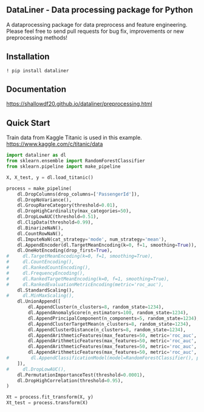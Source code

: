 ## DataLiner - Data processing package for Python 
A dataprocessing package for data preprocess and feature engineering.<br>
Please feel free to send pull requests for bug fix, improvements or new preprocessing methods!

## Installation
```
! pip install dataliner
```

## Documentation
https://shallowdf20.github.io/dataliner/preprocessing.html

## Quick Start
Train data from Kaggle Titanic is used in this example. https://www.kaggle.com/c/titanic/data

```python
import dataliner as dl
from sklearn.ensemble import RandomForestClassifier
from sklearn.pipeline import make_pipeline

X, X_test, y = dl.load_titanic()

process = make_pipeline(
    dl.DropColumns(drop_columns=['PassengerId']),
    dl.DropNoVariance(),
    dl.GroupRareCategory(threshold=0.01),
    dl.DropHighCardinality(max_categories=50),
    dl.DropLowAUC(threshold=0.51),
    dl.ClipData(threshold=0.99),
    dl.BinarizeNaN(),
    dl.CountRowNaN(),
    dl.ImputeNaN(cat_strategy='mode', num_strategy='mean'),
    dl.AppendEncoder(dl.TargetMeanEncoding(k=0, f=1, smoothing=True)),
    dl.OneHotEncoding(drop_first=True),
#     dl.TargetMeanEncoding(k=0, f=1, smoothing=True),
#     dl.CountEncoding(),
#     dl.RankedCountEncoding(),
#     dl.FrequencyEncoding(),
#     dl.RankedTargetMeanEncoding(k=0, f=1, smoothing=True),
#     dl.RankedEvaluationMetricEncoding(metric='roc_auc'),
    dl.StandardScaling(),
#     dl.MinMaxScaling(),
    dl.UnionAppend([
        dl.AppendCluster(n_clusters=8, random_state=1234),
        dl.AppendAnomalyScore(n_estimators=100, random_state=1234),
        dl.AppendPrincipalComponent(n_components=5, random_state=1234),
        dl.AppendClusterTargetMean(n_clusters=8, random_state=1234),
        dl.AppendClusterDistance(n_clusters=8, random_state=1234),
        dl.AppendArithmeticFeatures(max_features=50, metric='roc_auc', operation='add', replace_zero=0.001),
        dl.AppendArithmeticFeatures(max_features=50, metric='roc_auc', operation='subtract', replace_zero=0.001),
        dl.AppendArithmeticFeatures(max_features=50, metric='roc_auc', operation='multiply', replace_zero=0.001),
        dl.AppendArithmeticFeatures(max_features=50, metric='roc_auc', operation='divide', replace_zero=0.001),
#        dl.AppendClassificationModel(model=RandomForestClassifier(), probability=False)
    ]),
#     dl.DropLowAUC(),
    dl.PermutationImportanceTest(threshold=0.0001),
    dl.DropHighCorrelation(threshold=0.95),
)

Xt = process.fit_transform(X, y)
Xt_test = process.transform(X)

```

